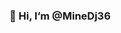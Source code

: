 ### 👋 Hi, I’m @MineDj36

<!---
MineDj36/MineDj36 is a ✨ special ✨ repository because its `README.md` (this file) appears on your GitHub profile.
You can click the Preview link to take a look at your changes.
--->

